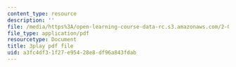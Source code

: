 ```yaml
---
content_type: resource
description: ''
file: /media/https%3A/open-learning-course-data-rc.s3.amazonaws.com/2-003sc-engineering-dynamics-fall-2011/a3fc4df31f27e95428e8df96a843fdab_zNCBDrnT05E.pdf
file_type: application/pdf
resourcetype: Document
title: 3play pdf file
uid: a3fc4df3-1f27-e954-28e8-df96a843fdab
---
```


